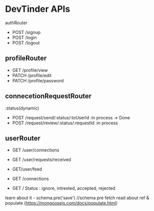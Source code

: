 # DevTinder APIs

authRouter

- POST /signup
- POST /login
- POST /logout

## profileRouter

- GET /profile/view
- PATCH /profile/edit
- PATCH /profile/password

## connecetionRequestRouter

:status(dynamic)

- POST /request/send/:status/:toUserId :in process -> Done
- POST /request/review/:status/:requestId :in process

## userRouter

- GET /user/connections
- GET /user/requests/received
- GET/user/feed

- GET /connections
- GET /
  Status : ignore, intrested, accepted, rejected

learn about it - schema.pre('save') //schema pre fetch
read about ref & populate (<https://mongoosejs.com/docs/populate.html>)

